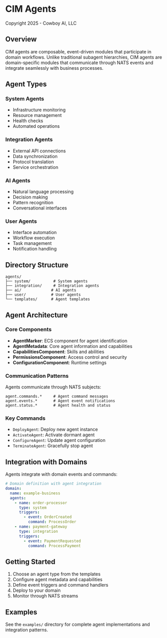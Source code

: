 # CIM Agents

Copyright 2025 - Cowboy AI, LLC

## Overview

CIM agents are composable, event-driven modules that participate in domain workflows. Unlike traditional subagent hierarchies, CIM agents are domain-specific modules that communicate through NATS events and integrate seamlessly with business processes.

## Agent Types

### System Agents
- Infrastructure monitoring
- Resource management  
- Health checks
- Automated operations

### Integration Agents
- External API connections
- Data synchronization
- Protocol translation
- Service orchestration

### AI Agents
- Natural language processing
- Decision making
- Pattern recognition
- Conversational interfaces

### User Agents
- Interface automation
- Workflow execution
- Task management
- Notification handling

## Directory Structure

```
agents/
├── system/          # System agents
├── integration/     # Integration agents  
├── ai/             # AI agents
├── user/           # User agents
└── templates/      # Agent templates
```

## Agent Architecture

### Core Components

- **AgentMarker**: ECS component for agent identification
- **AgentMetadata**: Core agent information and capabilities
- **CapabilitiesComponent**: Skills and abilities
- **PermissionsComponent**: Access control and security
- **ConfigurationComponent**: Runtime settings

### Communication Patterns

Agents communicate through NATS subjects:

```
agent.commands.*     # Agent command messages
agent.events.*       # Agent event notifications
agent.status.*       # Agent health and status
```

### Key Commands

- `DeployAgent`: Deploy new agent instance
- `ActivateAgent`: Activate dormant agent
- `ConfigureAgent`: Update agent configuration
- `TerminateAgent`: Gracefully stop agent

## Integration with Domains

Agents integrate with domain events and commands:

```yaml
# Domain definition with agent integration
domain:
  name: example-business
  agents:
    - name: order-processor
      type: system
      triggers:
        - event: OrderCreated
          command: ProcessOrder
    - name: payment-gateway
      type: integration
      triggers:
        - event: PaymentRequested
          command: ProcessPayment
```

## Getting Started

1. Choose an agent type from the templates
2. Configure agent metadata and capabilities
3. Define event triggers and command handlers
4. Deploy to your domain
5. Monitor through NATS streams

## Examples

See the `examples/` directory for complete agent implementations and integration patterns.